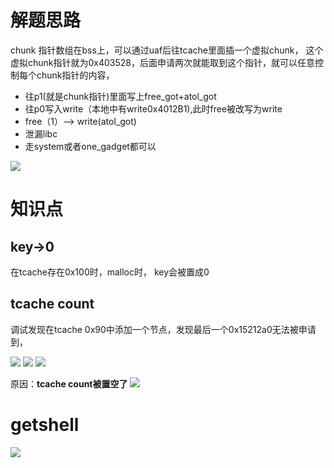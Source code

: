 # 解题思路
chunk 指针数组在bss上，可以通过uaf后往tcache里面插一个虚拟chunk，
这个虚拟chunk指针就为0x403528，后面申请两次就能取到这个指针，就可以任意控制每个chunk指针的内容，

- 往p1(就是chunk指针)里面写上free_got+atol_got
- 往p0写入write（本地中有write0x4012B1),此时free被改写为write
- free（1）--> write(atol_got)
- 泄漏libc
- 走system或者one_gadget都可以

![](https://r2.20161023.xyz/pic/20250429224623505.png)

# 知识点

## key->0
在tcache存在0x100时，malloc时， key会被置成0

## tcache count
调试发现在tcache 0x90中添加一个节点，发现最后一个0x15212a0无法被申请到，

![](https://r2.20161023.xyz/pic/20250429221449305.png)
![](https://r2.20161023.xyz/pic/20250429221720606.png)
![](https://r2.20161023.xyz/pic/20250429221650777.png)

原因：**tcache count被置空了**
![](https://r2.20161023.xyz/pic/20250429221758973.png)


# getshell
![](https://r2.20161023.xyz/pic/20250429225616265.png)